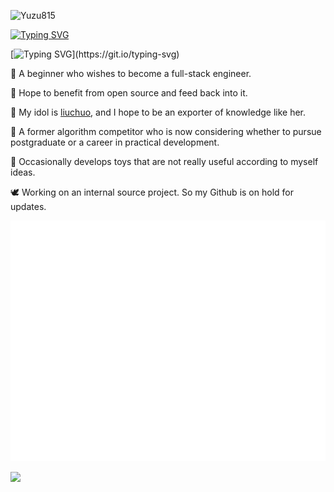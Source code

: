 <p align="left"> <img src="https://komarev.com/ghpvc/?username=Yuzu815" alt="Yuzu815" /> </p>

[![Typing SVG](https://readme-typing-svg.herokuapp.com?font=Fira+Code&size=24&duration=500&pause=100000&color=947273&multiline=true&width=435&lines=%E6%99%82%E3%82%88%E9%81%8E%E3%81%8E%E3%82%86%E3%81%91%E3%80%81%E3%81%8A%E3%81%BE%E3%81%88%E3%81%AF%E6%AE%8B%E9%85%B7%E3%81%A0)](https://git.io/typing-svg)

[![Typing SVG](https://readme-typing-svg.herokuapp.com?font=Roboto+Slab&size=30&color=FF7C04&vCenter=true&lines=Hi!+Here+is+Pupil.2048!)](https://git.io/typing-svg)

👋 A beginner who wishes to become a full-stack engineer.

🎇 Hope to benefit from open source and feed back into it.

🌱 My idol is [liuchuo](https://liuchuo.net), and I hope to be an exporter of knowledge like her.

💬 A former algorithm competitor who is now considering whether to pursue postgraduate or a career in practical development.

🔭 Occasionally develops toys that are not really useful according to myself ideas.

🕊️ Working on an internal source project. So my Github is on hold for updates.

![Metrics](/github-metrics.svg)

![](https://github-readme-stats.vercel.app/api?username=Yuzu815)
